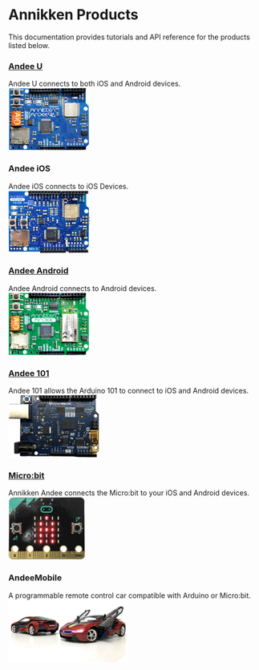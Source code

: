 # Annikken Products

This documentation provides tutorials and API reference for the products listed below.

### [Andee U](https://annikkenconnect.com/andee-u)
Andee U connects to both iOS and Android devices.<br>
![](/assets/gb-andee-u.png)

### Andee iOS
Andee iOS connects to iOS Devices.<br>
![](/assets/gb-andee-ios.png)

### [Andee Android](https://annikkenconnect.com/andee-android)
Andee Android connects to Android devices.<br>
![](/assets/gb-andee-android.png)

### [Andee 101](https://annikkenconnect.com/andee-101)
Andee 101 allows the Arduino 101 to connect to iOS and Android devices.<br>
![](/assets/gb-andee-101.png)

### [Micro:bit](https://annikkenconnect.com/micro-bit)
Annikken Andee connects the Micro:bit to your iOS and Android devices.<br>
![](/assets/gb-andee-microbit.png)

### AndeeMobile
A programmable remote control car compatible with Arduino or Micro:bit.<br>
![](/assets/gb-andee-mobile.png)